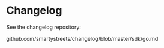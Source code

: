 # Changelog

See the changelog repository:

github.com/smartystreets/changelog/blob/master/sdk/go.md